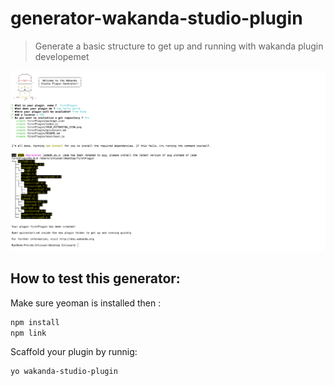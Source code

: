 # generator-wakanda-studio-plugin
> Generate a basic structure to get up and running with wakanda plugin  developemet

![alt tag](https://raw.githubusercontent.com/intissarMez/generator-wakanda-studio-plugin/master/wakanda-generator.png)

## How to test this generator:

Make sure yeoman is installed then :
```bash
npm install
npm link
```

Scaffold your plugin by runnig:

```bash
yo wakanda-studio-plugin
```
